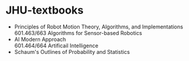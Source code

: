 # JHU-textbooks

+ Principles of Robot Motion Theory, Algorithms, and Implementations	 
601.463/663 Algorithms for Sensor-based Robotics	
+ AI Modern Approach	
601.464/664 Artificail Intelligence	
+ Schaum's Outlines of Probability and Statistics	
